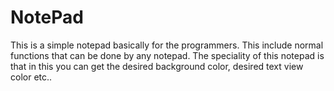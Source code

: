 # NotePad
This is a simple notepad basically for the programmers. This include normal functions that can be done by any notepad. The speciality of this notepad is that in this you can get the desired background color, desired text view color etc..
